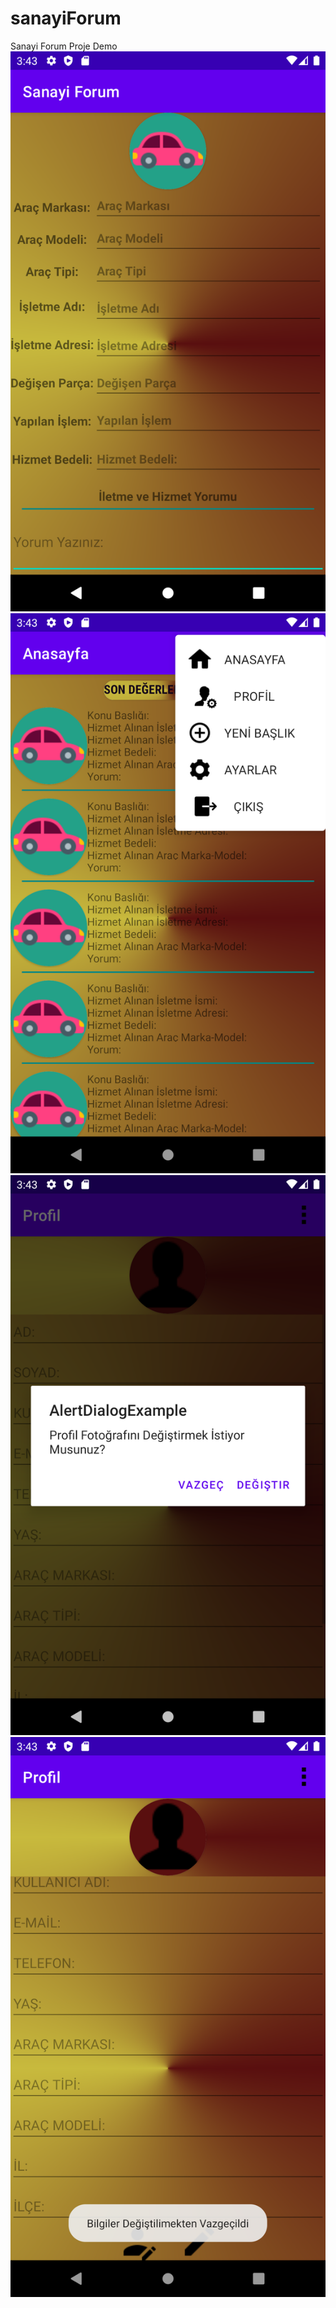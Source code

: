 # sanayiForum
Sanayi Forum Proje Demo
![alt text](https://github.com/Qhupe/sanayiForum/blob/master/Screenshot_1641483797.png?raw=true)
![alt text](https://github.com/Qhupe/sanayiForum/blob/master/Screenshot_1641483805.png?raw=true)
![alt text](https://github.com/Qhupe/sanayiForum/blob/master/Screenshot_1641483825.png?raw=true)
![alt text](https://github.com/Qhupe/sanayiForum/blob/master/Screenshot_1641483837.png?raw=true)


